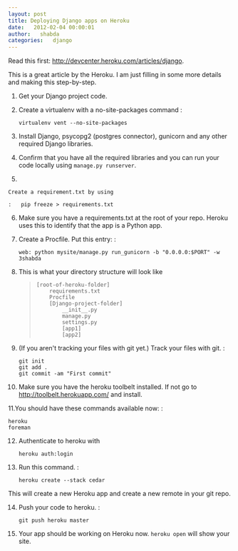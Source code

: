 ```yaml
---
layout: post
title: Deploying Django apps on Heroku
date:   2012-02-04 00:00:01
author:   shabda
categories:   django
---
```


Read this first: <http://devcenter.heroku.com/articles/django>.

This is a great article by the Heroku. I am just filling in some more
details and making this step-by-step.

1.  Get your Django project code.
2.  Create a virtualenv with a no-site-packages command :

        virtualenv vent --no-site-packages

3.  Install Django, psycopg2 (postgres connector), gunicorn and any
    other required Django libraries.
4.  Confirm that you have all the required libraries and you can run
    your code locally using `manage.py runserver`.
5.  

    Create a requirement.txt by using

    :   pip freeze > requirements.txt

6.  Make sure you have a requirements.txt at the root of your repo.
    Heroku uses this to identify that the app is a Python app.
7.  Create a Procfile. Put this entry: :

        web: python mysite/manage.py run_gunicorn -b "0.0.0.0:$PORT" -w 3shabda

8.  This is what your directory structure will look like

    >     [root-of-heroku-folder]
    >         requirements.txt
    >         Procfile
    >         [Django-project-folder]
    >             __init__.py
    >             manage.py
    >             settings.py
    >             [app1]
    >             [app2]

9.  (If you aren\'t tracking your files with git yet.) Track your files
    with git. :

        git init
        git add .
        git commit -am "First commit"

10. Make sure you have the heroku toolbelt installed. If not go to
    <http://toolbelt.herokuapp.com/> and install.

11.You should have these commands available now: :

    heroku
    foreman

12. Authenticate to heroku with

        heroku auth:login

13. Run this command. :

        heroku create --stack cedar    

This will create a new Heroku app and create a new remote in your git
repo.

14. Push your code to heroku. :

        git push heroku master

15. Your app should be working on Heroku now. `heroku open` will show
    your site.
